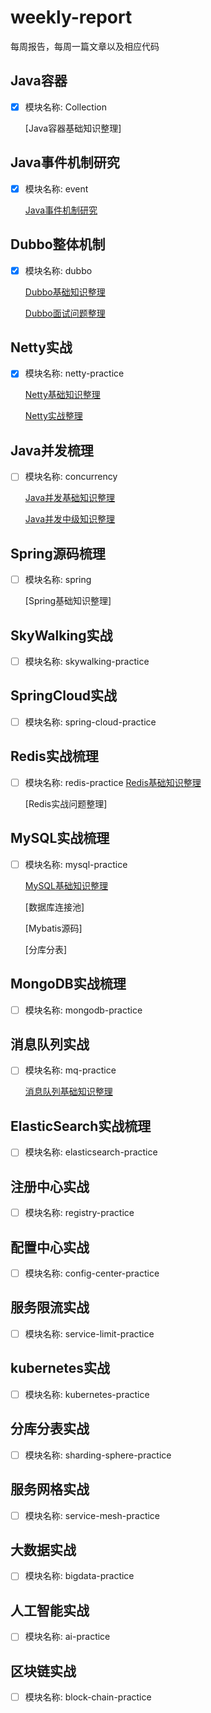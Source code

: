 # weekly-report

每周报告，每周一篇文章以及相应代码

## Java容器

- [x] 模块名称: Collection
  
    [Java容器基础知识整理]

## Java事件机制研究

- [x] 模块名称: event
  
    [Java事件机制研究](https://www.toutiao.com/i6791992140667814414/)

## Dubbo整体机制

- [x] 模块名称: dubbo

    [Dubbo基础知识整理](https://www.toutiao.com/i6795140590787887628/)

    [Dubbo面试问题整理](https://www.toutiao.com/i6796242482339250696/)

## Netty实战

- [x] 模块名称: netty-practice

    [Netty基础知识整理](https://www.toutiao.com/i6796909577414640132/)

    [Netty实战整理](https://www.toutiao.com/i6798842689509917197/)

## Java并发梳理
  
- [ ] 模块名称: concurrency

    [Java并发基础知识整理](https://www.toutiao.com/i6797723046980354573/)

    [Java并发中级知识整理](https://www.toutiao.com/i6802033341517267467/)

## Spring源码梳理

- [ ] 模块名称: spring

    [Spring基础知识整理]

## SkyWalking实战

- [ ] 模块名称: skywalking-practice

## SpringCloud实战

- [ ] 模块名称: spring-cloud-practice

## Redis实战梳理

- [ ] 模块名称: redis-practice
    [Redis基础知识整理](https://www.toutiao.com/i6803327103145083403/)

    [Redis实战问题整理]

## MySQL实战梳理

- [ ] 模块名称: mysql-practice

    [MySQL基础知识整理](https://www.toutiao.com/i6797639965397221895/)

    [数据库连接池]

    [Mybatis源码]

    [分库分表]

## MongoDB实战梳理

- [ ] 模块名称: mongodb-practice

## 消息队列实战

- [ ] 模块名称: mq-practice

  [消息队列基础知识整理](https://www.toutiao.com/i6807977631112233486/)

## ElasticSearch实战梳理

- [ ] 模块名称: elasticsearch-practice

## 注册中心实战

- [ ] 模块名称: registry-practice

## 配置中心实战

- [ ] 模块名称: config-center-practice

## 服务限流实战

- [ ] 模块名称: service-limit-practice

## kubernetes实战

- [ ] 模块名称: kubernetes-practice

## 分库分表实战

- [ ] 模块名称: sharding-sphere-practice

## 服务网格实战

- [ ] 模块名称: service-mesh-practice

## 大数据实战

- [ ] 模块名称: bigdata-practice

## 人工智能实战

- [ ] 模块名称: ai-practice

## 区块链实战

- [ ] 模块名称: block-chain-practice
